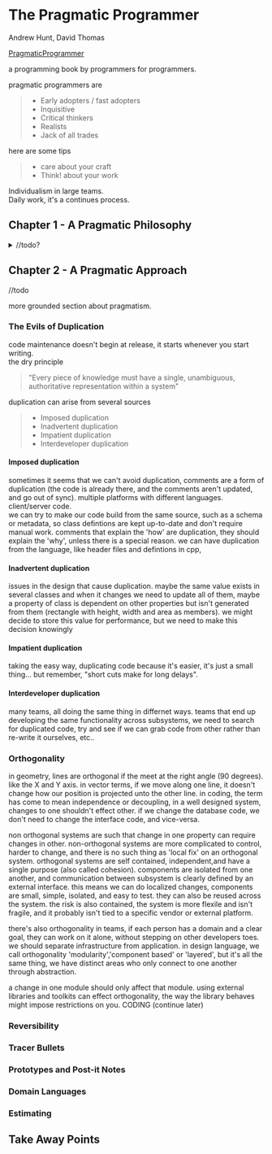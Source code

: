 # The Pragmatic Programmer

Andrew Hunt, David Thomas

[PragmaticProgrammer](http://www.pragmaticprogrammer.com)

a programming book by programmers for programmers.

pragmatic programmers are

> - Early adopters / fast adopters
> - Inquisitive
> - Critical thinkers
> - Realists
> - Jack of all trades

here are some tips

> - care about your craft
> - Think! about your work

Individualism in large teams.\
Daily work, it's a continues process.

## Chapter 1 - A Pragmatic Philosophy

<details>
<summary>
//todo?
</summary>

### The Cat Ate My Source Code

Take responsability. if you're in charge, be in charge.

### Software Entropy

Don't live with "broken windows" - fix issues when they are small, don't let problem persist, if you can't fix them, remove them, make sure that stuff are being handled and not neglected.

### Stone Soup and Boiled Frogs

be a catalyst for a change. lead and others will follow. start small and let other help. avoid 'start-up fatigue' (won't a better name be 'start up anxiety'?).

### Good Enough Software

Be aware and be communicative about the trade-offs you're doing. different projects have different standards for what counts as 'quality' or 'good enough', not every piece of software runs pacemakers or spaceships. sometimes it's better to ship a program with some bugs today then delay it and release a 'perfect' (which means better, we'll never run out of bugs) version next year. and eventually, we have to stop working on a software, there is a point where fixes and additions are just harming us.

### Your Knowledge Portfolio

knowledge and experience are the best guides we have, but they decay, things change, best practices come and go, and changes in environment might mean that what was good last year is no longer recommended.

to keep our knowledge portfolio relevenat and valuable, we can treat in like our financial investments.

1. invsitage, regularly.
2. diversify.
3. balance between high risk - high reward investments and conservative ones.
4. buy low, sell high
5. periodically review and rebalanced the portfolio.

some goals that we can follow to make sure we are doing those things correctly. we should set goals and time limits, and more importantly, keep them.

- learning new languages
- reading technical books
- reading none-technical books - keep in touch with what none-programmers humans are up to
- take classes
- participate in local user group
- experiment with different environments
- stay current with professional magazine and knowledge sources
- get wired and seek out information that hasn't been put into the standardized knowledge bases yet (newsgroups, mailing lists)

seek out opportunities for learning. if you find something you don't know (even if it's not needed for work), try, seek out advice, build up the network.

think critically about what you read and hear, don't fall for the hype.

### Communicate

A good idea is nothing without communication. write memos, proposals, status reports, new ideas and approches.

know what you want to say. start with an outline, be sure that you cover all the points you want to get across.
know your audience. be aware of the other sides needs and intrests.
choose the settings, when and where to make suggestions.
have a style of presentation appropriate to the audience. don't forget about presentation, good looking documents are more likely to be read.
get your audience involved, listen to suggestions, incorporate input.
listen to others, encourage questions, promote dialog.
get back to people, keep the connection alive, respond, keep the other side informed.

</details>

## Chapter 2 - A Pragmatic Approach

<!-- <details> -->
<summary>
//todo
</summary>

more grounded section about pragmatism.

### The Evils of Duplication

code maintenance doesn't begin at release, it starts whenever you start writing.\
the dry principle

> "Every piece of knowledge must have a single, unambiguous, authoritative representation within a system"

duplication can arise from several sources

> - Imposed duplication
> - Inadvertent duplication
> - Impatient duplication
> - Interdeveloper duplication

#### Imposed duplication

sometimes it seems that we can't avoid duplication, comments are a form of duplication (the code is already there, and the comments aren't updated, and go out of sync). multiple platforms with different languages. client/server code.\
we can try to make our code build from the same source, such as a schema or metadata, so class defintions are kept up-to-date and don't require manual work. comments that explain the 'how' are duplication, they should explain the 'why', unless there is a special reason. we can have duplication from the language, like header files and defintions in cpp,

#### Inadvertent duplication

issues in the design that cause duplication. maybe the same value exists in several classes and when it changes we need to update all of them, maybe a property of class is dependent on other properties but isn't generated from them (rectangle with height, width and area as members). we might decide to store this value for performance, but we need to make this decision knowingly

#### Impatient duplication

taking the easy way, duplicating code because it's easier, it's just a small thing...
but remember, "short cuts make for long delays".

#### Interdeveloper duplication

many teams, all doing the same thing in differnet ways. teams that end up developing the same functionality across subsystems,
we need to search for duplicated code, try and see if we can grab code from other rather than re-write it ourselves, etc..

### Orthogonality

in geometry, lines are orthogonal if the meet at the right angle (90 degrees). like the X and Y axis. in vector terms, if we move along one line, it doesn't change how our position is projected unto the other line. in coding, the term has come to mean independence or decoupling, in a well designed system, changes to one shouldn't effect other. if we change the database code, we don't need to change the interface code, and vice-versa.

non orthogonal systems are such that change in one property can require changes in other. non-orthogonal systems are more complicated to control, harder to change, and there is no such thing as 'local fix' on an orthogonal system.
orthogonal systems are self contained, independent,and have a single purpose (also called cohesion). components are isolated from one another, and communication between subsystem is clearly defined by an external interface.
this means we can do localized changes, components are small, simple, isolated, and easy to test. they can also be reused across the system. the risk is also contained, the system is more flexile and isn't fragile, and it probably isn't tied to a specific vendor or external platform.

there's also orthogonality in teams, if each person has a domain and a clear goal, they can work on it alone, without stepping on other developers toes. we should separate infrastructure from application. in design language, we call orthogonality 'modularity','component based' or 'layered', but it's all the same thing, we have distinct areas who only connect to one another through abstraction.

a change in one module should only affect that module.
using external libraries and toolkits can effect orthogonality, the way the library behaves might impose restrictions on you.
CODING
(continue later)

### Reversibility

### Tracer Bullets

### Prototypes and Post-it Notes

### Domain Languages

### Estimating

</details>

## Take Away Points

